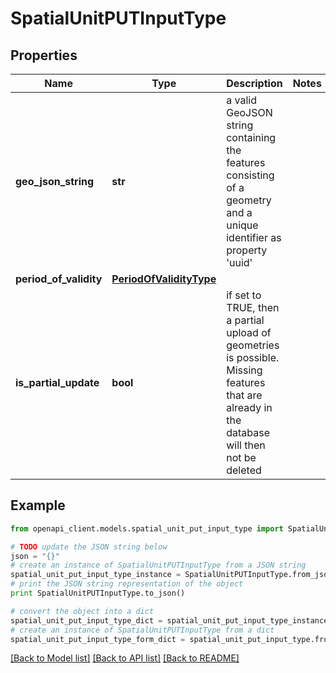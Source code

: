 # SpatialUnitPUTInputType


## Properties
Name | Type | Description | Notes
------------ | ------------- | ------------- | -------------
**geo_json_string** | **str** | a valid GeoJSON string containing the features consisting of a geometry and a unique identifier as property &#39;uuid&#39; | 
**period_of_validity** | [**PeriodOfValidityType**](PeriodOfValidityType.md) |  | 
**is_partial_update** | **bool** | if set to TRUE, then a partial upload of geometries is possible. Missing features that are already in the database will then not be deleted | 

## Example

```python
from openapi_client.models.spatial_unit_put_input_type import SpatialUnitPUTInputType

# TODO update the JSON string below
json = "{}"
# create an instance of SpatialUnitPUTInputType from a JSON string
spatial_unit_put_input_type_instance = SpatialUnitPUTInputType.from_json(json)
# print the JSON string representation of the object
print SpatialUnitPUTInputType.to_json()

# convert the object into a dict
spatial_unit_put_input_type_dict = spatial_unit_put_input_type_instance.to_dict()
# create an instance of SpatialUnitPUTInputType from a dict
spatial_unit_put_input_type_form_dict = spatial_unit_put_input_type.from_dict(spatial_unit_put_input_type_dict)
```
[[Back to Model list]](../README.md#documentation-for-models) [[Back to API list]](../README.md#documentation-for-api-endpoints) [[Back to README]](../README.md)


